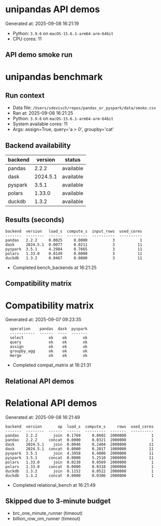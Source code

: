 # unipandas API demos

Generated at: 2025-09-08 16:21:19

- Python: `3.9.6` on `macOS-15.6.1-arm64-arm-64bit`
- CPU cores: 11


## API demo smoke run

# unipandas benchmark

## Run context

- Data file: `/Users/sdevisch/repos/pandas_or_pyspark/data/smoke.csv`
- Ran at: 2025-09-08 16:21:25
- Python: `3.9.6` on `macOS-15.6.1-arm64-arm-64bit`
- System available cores: 11
- Args: assign=True, query='a > 0', groupby='cat'

## Backend availability

| backend | version | status |
|---|---|---|
| pandas | 2.2.2 | available |
| dask | 2024.5.1 | available |
| pyspark | 3.5.1 | available |
| polars | 1.33.0 | available |
| duckdb | 1.3.2 | available |

## Results (seconds)

```text
backend  version   load_s  compute_s  input_rows  used_cores
-------  --------  ------  ---------  ----------  ----------
pandas   2.2.2     0.0025     0.0000           3           1
dask     2024.5.1  0.0077     0.0211           3          11
pyspark  3.5.1     4.2984     0.7665           3          11
polars   1.33.0    0.0149     0.0000           3          11
duckdb   1.3.2     0.0467     0.0000           3          11
```
- Completed bench_backends at 16:21:25


## Compatibility matrix

# Compatibility matrix

Generated at: 2025-09-07 09:23:35

```text
  operation    pandas  dask  pyspark
  -----------  ------  ----  -------
  select           ok    ok       ok
  query            ok    ok       ok
  assign           ok    ok       ok
  groupby_agg      ok    ok       ok
  merge            ok    ok       ok
```
- Completed compat_matrix at 16:21:31


## Relational API demos

# Relational API demos

Generated at: 2025-09-08 16:21:49

```text
backend  version       op  load_s  compute_s     rows  used_cores
-------  --------  ------  ------  ---------  -------  ----------
pandas   2.2.2       join  0.1769     0.0602  2000000           1
pandas   2.2.2     concat  0.0000     0.0321  2000000           1
dask     2024.5.1    join  0.0046     0.2404  2000000          11
dask     2024.5.1  concat  0.0000     0.2017  1000000          11
pyspark  3.5.1       join  4.3958     6.4000  2000000          11
pyspark  3.5.1     concat  0.0000     5.2510  2000000          11
polars   1.33.0      join  0.0238     0.0569  2000000           1
polars   1.33.0    concat  0.0000     0.0318  2000000           1
duckdb   1.3.2       join  0.1152     0.0522  2000000           1
duckdb   1.3.2     concat  0.0000     0.0306  2000000           1
```
- Completed relational_bench at 16:21:49


## Skipped due to 3-minute budget
- brc_one_minute_runner (timeout)
- billion_row_om_runner (timeout)

